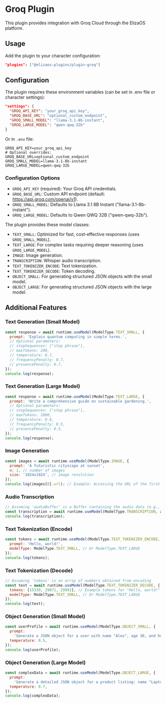 # Groq Plugin

This plugin provides integration with Groq Cloud through the ElizaOS platform.

## Usage

Add the plugin to your character configuration:

```json
"plugins": ["@elizaos-plugins/plugin-groq"]
```

## Configuration

The plugin requires these environment variables (can be set in .env file or character settings):

```json
"settings": {
  "GROQ_API_KEY": "your_groq_api_key",
  "GROQ_BASE_URL": "optional_custom_endpoint",
  "GROQ_SMALL_MODEL": "llama-3.1-8b-instant",
  "GROQ_LARGE_MODEL": "qwen-qwq-32b"
}
```

Or in `.env` file:

```
GROQ_API_KEY=your_groq_api_key
# Optional overrides:
GROQ_BASE_URL=optional_custom_endpoint
GROQ_SMALL_MODEL=llama-3.1-8b-instant
GROQ_LARGE_MODEL=qwen-qwq-32b
```

### Configuration Options

- `GROQ_API_KEY` (required): Your Groq API credentials.
- `GROQ_BASE_URL`: Custom API endpoint (default: https://api.groq.com/openai/v1).
- `GROQ_SMALL_MODEL`: Defaults to Llama 3.1 8B Instant ("llama-3.1-8b-instant").
- `GROQ_LARGE_MODEL`: Defaults to Qwen QWQ 32B ("qwen-qwq-32b").

The plugin provides these model classes:

- `TEXT_SMALL`: Optimized for fast, cost-effective responses (uses `GROQ_SMALL_MODEL`).
- `TEXT_LARGE`: For complex tasks requiring deeper reasoning (uses `GROQ_LARGE_MODEL`).
- `IMAGE`: Image generation.
- `TRANSCRIPTION`: Whisper audio transcription.
- `TEXT_TOKENIZER_ENCODE`: Text tokenization.
- `TEXT_TOKENIZER_DECODE`: Token decoding.
- `OBJECT_SMALL`: For generating structured JSON objects with the small model.
- `OBJECT_LARGE`: For generating structured JSON objects with the large model.

## Additional Features

### Text Generation (Small Model)

```javascript
const response = await runtime.useModel(ModelType.TEXT_SMALL, {
  prompt: 'Explain quantum computing in simple terms.',
  // Optional parameters:
  // stopSequences: ["stop phrase"],
  // maxTokens: 200,
  // temperature: 0.7,
  // frequencyPenalty: 0.7,
  // presencePenalty: 0.7,
});
console.log(response);
```

### Text Generation (Large Model)

```javascript
const response = await runtime.useModel(ModelType.TEXT_LARGE, {
  prompt: 'Write a comprehensive guide on sustainable gardening.',
  // Optional parameters:
  // stopSequences: ["stop phrase"],
  // maxTokens: 1000,
  // temperature: 0.8,
  // frequencyPenalty: 0.5,
  // presencePenalty: 0.5,
});
console.log(response);
```

### Image Generation

```javascript
const images = await runtime.useModel(ModelType.IMAGE, {
  prompt: 'A futuristic cityscape at sunset',
  n: 1, // number of images
  size: '1024x1024', // image resolution
});
console.log(images[0].url); // Example: Accessing the URL of the first image
```

### Audio Transcription

```javascript
// Assuming 'audioBuffer' is a Buffer containing the audio data (e.g., from a file)
const transcription = await runtime.useModel(ModelType.TRANSCRIPTION, audioBuffer);
console.log(transcription);
```

### Text Tokenization (Encode)

```javascript
const tokens = await runtime.useModel(ModelType.TEXT_TOKENIZER_ENCODE, {
  prompt: 'Hello, world!',
  modelType: ModelType.TEXT_SMALL, // Or ModelType.TEXT_LARGE
});
console.log(tokens);
```

### Text Tokenization (Decode)

```javascript
// Assuming 'tokens' is an array of numbers obtained from encoding
const text = await runtime.useModel(ModelType.TEXT_TOKENIZER_DECODE, {
  tokens: [15339, 29871, 29991], // Example tokens for "Hello, world!" with some models
  modelType: ModelType.TEXT_SMALL, // Or ModelType.TEXT_LARGE
});
console.log(text);
```

### Object Generation (Small Model)

```javascript
const userProfile = await runtime.useModel(ModelType.OBJECT_SMALL, {
  prompt:
    'Generate a JSON object for a user with name "Alex", age 30, and hobbies ["reading", "hiking"].',
  temperature: 0.5,
});
console.log(userProfile);
```

### Object Generation (Large Model)

```javascript
const complexData = await runtime.useModel(ModelType.OBJECT_LARGE, {
  prompt:
    'Generate a detailed JSON object for a product listing: name "Laptop Pro", category "Electronics", price 1200, features ["16GB RAM", "512GB SSD", "15-inch Display"], and availability "in stock".',
  temperature: 0.7,
});
console.log(complexData);
```
